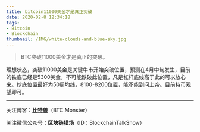 ```yaml
---
title: bitcoin11000美金才是真正突破
date: 2020-02-8 12:34:18
tags: 
- Bitcoin
- Blockchain
thumbnail: /IMG/white-clouds-and-blue-sky.jpg
---
```


> BTC突破11000美金才是真正的突破。

理想状态，突破11000美金是关键牛市开始突破位置，预测在4月中旬发生，目前的铁底已经是5300美金，不可能跌破此位置，凡是杠杆底线高于此的可以放心来。抄底位置最好为50周均线，8100-8200位置，能不能到问上帝。目前持币观望即可。 

------

关注博客：**[比特兽](https://btc.monster)**（BTC.Monster）

关注微信公众号：**区块链猎场**（ID：BlockchainTalkShow）